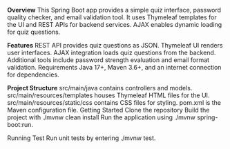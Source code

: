 **Overview**
This Spring Boot app provides a simple quiz interface, password quality checker, and email validation tool. It uses Thymeleaf templates for the UI and REST APIs for backend services. AJAX enables dynamic loading for quiz questions.

**Features**
REST API provides quiz questions as JSON.
Thymeleaf UI renders user interfaces.
AJAX integration loads quiz questions from the backend.
Additional tools include password strength evaluation and email format validation.
Requirements
Java 17+, Maven 3.6+, and an internet connection for dependencies.

**Project Structure**
src/main/java contains controllers and models.
src/main/resources/templates houses Thymeleaf HTML files for the UI.
src/main/resources/static/css contains CSS files for styling.
pom.xml is the Maven configuration file.
Getting Started
Clone the repository
Build the project with ./mvnw clean install
Run the application using ./mvnw spring-boot:run.

Running Test
Run unit tests by entering ./mvnw test.
